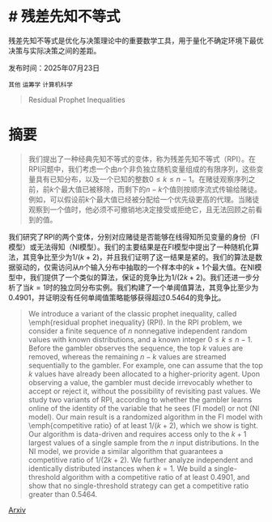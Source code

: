 # # 残差先知不等式
残差先知不等式是优化与决策理论中的重要数学工具，用于量化不确定环境下最优决策与实际决策之间的差距。

发布时间：2025年07月23日

`其他` `运筹学` `计算机科学`

> Residual Prophet Inequalities

# 摘要

> 我们提出了一种经典先知不等式的变体，称为残差先知不等式（RPI）。在RPI问题中，我们考虑一个由$n$个非负独立随机变量组成的有限序列，这些变量具有已知分布，以及一个已知的整数$0 \leq k \leq n-1$。在赌徒观察序列之前，前$k$个最大值已被移除，而剩下的$n-k$个值则按顺序流式传输给赌徒。例如，可以假设前$k$个最大值已经被分配给一个优先级更高的代理。当赌徒观察到一个值时，他必须不可撤销地决定接受或拒绝它，且无法回顾之前看到的值。

我们研究了RPI的两个变体，分别对应赌徒是否能够在线得知所见变量的身份（FI模型）或无法得知（NI模型）。我们的主要结果是在FI模型中提出了一种随机化算法，其竞争比至少为$1/(k+2)$，并且我们证明了这一结果是紧的。我们的算法是数据驱动的，仅需访问从$n$个输入分布中抽取的一个样本中的$k+1$个最大值。在NI模型中，我们提供了一个类似的算法，保证的竞争比为$1/(2k+2)$。我们还进一步分析了当$k=1$时的独立同分布实例。我们构建了一个单阈值算法，其竞争比至少为0.4901，并证明没有任何单阈值策略能够获得超过0.5464的竞争比。

> We introduce a variant of the classic prophet inequality, called \emph{residual prophet inequality} (RPI). In the RPI problem, we consider a finite sequence of $n$ nonnegative independent random values with known distributions, and a known integer $0\leq k\leq n-1$. Before the gambler observes the sequence, the top $k$ values are removed, whereas the remaining $n-k$ values are streamed sequentially to the gambler. For example, one can assume that the top $k$ values have already been allocated to a higher-priority agent. Upon observing a value, the gambler must decide irrevocably whether to accept or reject it, without the possibility of revisiting past values.
  We study two variants of RPI, according to whether the gambler learns online of the identity of the variable that he sees (FI model) or not (NI model). Our main result is a randomized algorithm in the FI model with \emph{competitive ratio} of at least $1/(k+2)$, which we show is tight. Our algorithm is data-driven and requires access only to the $k+1$ largest values of a single sample from the $n$ input distributions. In the NI model, we provide a similar algorithm that guarantees a competitive ratio of $1/(2k+2)$. We further analyze independent and identically distributed instances when $k=1$. We build a single-threshold algorithm with a competitive ratio of at least 0.4901, and show that no single-threshold strategy can get a competitive ratio greater than 0.5464.

[Arxiv](https://arxiv.org/abs/2507.17391)